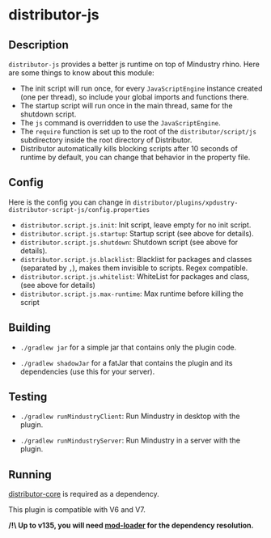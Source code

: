 # distributor-js

## Description

`distributor-js` provides a better js runtime on top of Mindustry rhino. Here are some things to
know about this module:

- The init script will run once, for every `JavaScriptEngine` instance created (one per thread), so
  include your global imports and functions there.
- The startup script will run once in the main thread, same for the shutdown script.
- The `js` command is overridden to use the `JavaScriptEngine`.
- The `require` function is set up to the root of the `distributor/script/js` subdirectory inside
  the root directory of Distributor.
- Distributor automatically kills blocking scripts after 10 seconds of runtime by default, you can
  change that behavior in the property file.

## Config

Here is the config you can change
in `distributor/plugins/xpdustry-distributor-script-js/config.properties`

- `distributor.script.js.init`: Init script, leave empty for no init script.
- `distributor.script.js.startup`: Startup script (see above for details).
- `distributor.script.js.shutdown`: Shutdown script (see above for details).
- `distributor.script.js.blacklist`: Blacklist for packages and classes (separated by `,`), makes
  them invisible to scripts. Regex compatible.
- `distributor.script.js.whitelist`: WhiteList for packages and class, (see above for details)
- `distributor.script.js.max-runtime`: Max runtime before killing the script

## Building

- `./gradlew jar` for a simple jar that contains only the plugin code.

- `./gradlew shadowJar` for a fatJar that contains the plugin and its dependencies (use this for your server).

## Testing

- `./gradlew runMindustryClient`: Run Mindustry in desktop with the plugin.

- `./gradlew runMindustryServer`: Run Mindustry in a server with the plugin.

## Running

[distributor-core](https://github.com/Xpdustry/Distributor) is required as a dependency.

This plugin is compatible with V6 and V7.

**/!\ Up to v135, you will need [mod-loader](https://github.com/Xpdustry/ModLoaderPlugin) for the dependency resolution.**


